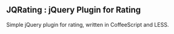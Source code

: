 JQRating : jQuery Plugin for Rating
------------------------------------
Simple jQuery plugin for rating, written in CoffeeScript and LESS.
